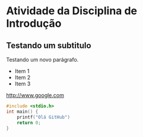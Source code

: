 # Atividade da Disciplina de Introdução

## Testando um subtitulo

Testando um novo parágrafo.

+ Item 1
+ Item 2
+ Item 3

http://www.google.com

``` c
#include <stdio.h>
int main() {
	printf("Olá GitHub")
	return 0;
}
```

